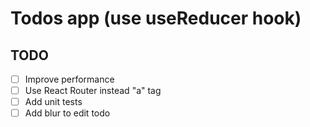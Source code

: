 # Todos app (use useReducer hook)

## TODO

- [ ] Improve performance
- [ ] Use React Router instead "a" tag
- [ ] Add unit tests
- [ ] Add blur to edit todo
